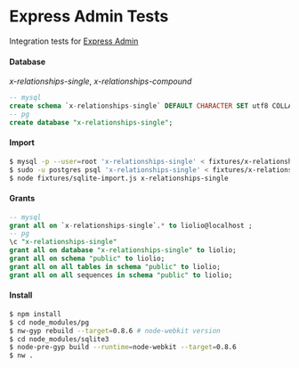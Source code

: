 
# Express Admin Tests
Integration tests for [Express Admin][0]

#### Database
_x-relationships-single_, _x-relationships-compound_
```sql
-- mysql
create schema `x-relationships-single` DEFAULT CHARACTER SET utf8 COLLATE utf8_general_ci ;
-- pg
create database "x-relationships-single";
```

#### Import
```bash
$ mysql -p --user=root 'x-relationships-single' < fixtures/x-relationships-single/mysql.sql
$ sudo -u postgres psql 'x-relationships-single' < fixtures/x-relationships-single/pg.sql
$ node fixtures/sqlite-import.js x-relationships-single
```

#### Grants
```sql
-- mysql
grant all on `x-relationships-single`.* to liolio@localhost ;
-- pg
\c "x-relationships-single"
grant all on database "x-relationships-single" to liolio;
grant all on schema "public" to liolio;
grant all on all tables in schema "public" to liolio;
grant all on all sequences in schema "public" to liolio;
```

#### Install
```bash
$ npm install
$ cd node_modules/pg
$ nw-gyp rebuild --target=0.8.6 # node-webkit version
$ cd node_modules/sqlite3
$ node-pre-gyp build --runtime=node-webkit --target=0.8.6 
$ nw .
```

  [0]: https://github.com/simov/express-admin
